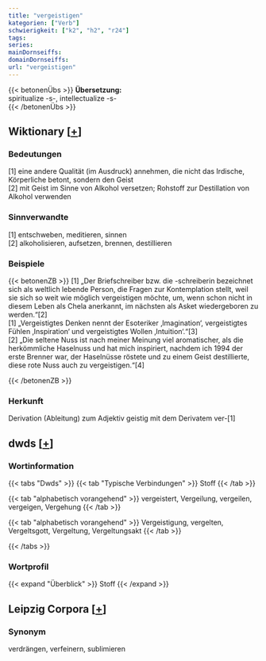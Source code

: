 ```yaml
---
title: "vergeistigen"
kategorien: ["Verb"]
schwierigkeit: ["k2", "h2", "r24"]
tags:
series:
mainDornseiffs:
domainDornseiffs:
url: "vergeistigen"
---
```


{{< betonenÜbs >}}
**Übersetzung:**  
spiritualize -s-, intellectualize -s-  
{{< /betonenÜbs >}}

## Wiktionary [[+](https://de.wiktionary.org/wiki/vergeistigen)]

### Bedeutungen
[1] eine andere Qualität (im Ausdruck) annehmen, die nicht das Irdische, Körperliche betont, sondern den Geist  
[2] mit Geist im Sinne von Alkohol versetzen; Rohstoff zur Destillation von Alkohol verwenden  

### Sinnverwandte
[1] entschweben, meditieren, sinnen  
[2] alkoholisieren, aufsetzen, brennen, destillieren  

### Beispiele
{{< betonenZB >}}
[1] „Der Briefschreiber bzw. die -schreiberin bezeichnet sich als weltlich lebende Person, die Fragen zur Kontemplation stellt, weil sie sich so weit wie möglich vergeistigen möchte, um, wenn schon nicht in diesem Leben als Chela anerkannt, im nächsten als Asket wiedergeboren zu werden.“[2]  
[1] „Vergeistigtes Denken nennt der Esoteriker ‚Imagination‘, vergeistigtes Fühlen ‚Inspiration‘ und vergeistigtes Wollen ‚Intuition‘.“[3]  
[2] „Die seltene Nuss ist nach meiner Meinung viel aromatischer, als die herkömmliche Haselnuss und hat mich inspiriert, nachdem ich 1994 der erste Brenner war, der Haselnüsse röstete und zu einem Geist destillierte, diese rote Nuss auch zu vergeistigen.“[4]  

{{< /betonenZB >}}
### Herkunft
Derivation (Ableitung) zum Adjektiv geistig mit dem Derivatem ver-[1]  



## dwds [[+](https://www.dwds.de/wb/vergeistigen)]

### Wortinformation
{{< tabs "Dwds" >}}
{{< tab "Typische Verbindungen" >}}
Stoff
{{< /tab >}}

{{< tab "alphabetisch vorangehend" >}}
vergeistert, Vergeilung, vergeilen, vergeigen, Vergehung
{{< /tab >}}

{{< tab "alphabetisch vorangehend" >}}
Vergeistigung, vergelten, Vergeltsgott, Vergeltung, Vergeltungsakt
{{< /tab >}}

{{< /tabs >}}

### Wortprofil
{{< expand "Überblick" >}} Stoff {{< /expand >}}

## Leipzig Corpora [[+](https://corpora.uni-leipzig.de/en/res?word=vergeistigen&corpusId=deu_newscrawl-public_2018)]


### Synonym
verdrängen, verfeinern, sublimieren

